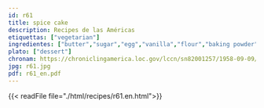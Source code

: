 ```yaml
---
id: r61
title: spice cake
description: Recipes de las Américas
etiquettas: ["vegetarian"]
ingredientes: ["butter","sugar","egg","vanilla","flour","baking powder","salt","cinnamon","cloves","nutmeg","milk","raisins"]
plato: ["dessert"]
chronam: https://chroniclingamerica.loc.gov/lccn/sn82001257/1958-09-09/ed-1/seq-4/
jpg: r61.jpg
pdf: r61_en.pdf
---
```


{{< readFile file="./html/recipes/r61.en.html">}}